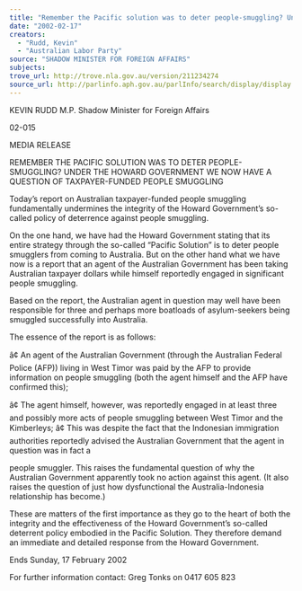 ```yaml
---
title: "Remember the Pacific solution was to deter people-smuggling? Under the Howard Government we now have a question of taxpayer-funded people smuggling."
date: "2002-02-17"
creators:
  - "Rudd, Kevin"
  - "Australian Labor Party"
source: "SHADOW MINISTER FOR FOREIGN AFFAIRS"
subjects:
trove_url: http://trove.nla.gov.au/version/211234274
source_url: http://parlinfo.aph.gov.au/parlInfo/search/display/display.w3p;query=Id%3A%22media/pressrel/S0Y56%22
---
```


 KEVIN RUDD M.P. Shadow Minister for Foreign Affairs

 02-015

 MEDIA RELEASE

 REMEMBER THE PACIFIC SOLUTION WAS TO DETER PEOPLE-SMUGGLING? UNDER THE HOWARD GOVERNMENT WE NOW HAVE A QUESTION OF TAXPAYER-FUNDED PEOPLE SMUGGLING

 Today’s report on Australian taxpayer-funded people smuggling fundamentally undermines the integrity of the Howard Government’s so-called policy of deterrence against people smuggling.

 On the one hand, we have had the Howard Government stating that its entire strategy through the so-called “Pacific Solution” is to deter people smugglers from coming to Australia.  But on the other hand what we have now is a report that an agent of the Australian Government has been taking Australian taxpayer dollars while himself reportedly engaged in significant people smuggling.

 Based on the report, the Australian agent in question may well have been responsible for three and perhaps more boatloads of asylum-seekers being smuggled successfully into Australia.

 The essence of the report is as follows:

 â¢ An agent of the Australian Government (through the Australian Federal Police (AFP)) living in West Timor was paid by the AFP to provide information on people smuggling (both the agent himself and the AFP have confirmed this);

 â¢ The agent himself, however, was reportedly engaged in at least three and possibly more acts of people smuggling between West Timor and the Kimberleys; â¢ This was despite the fact that the Indonesian immigration authorities reportedly advised the Australian Government that the agent in question was in fact a

 people smuggler.  This raises the fundamental question of why the Australian Government apparently took no action against this agent.  (It also raises the question of just how dysfunctional the Australia-Indonesia relationship has become.)

 These are matters of the first importance as they go to the heart of both the integrity and the effectiveness of the Howard Government’s so-called deterrent policy embodied in the Pacific Solution.  They therefore demand an immediate and detailed response from the Howard Government.

 Ends Sunday, 17 February 2002

 For further information contact: Greg Tonks on 0417 605 823


